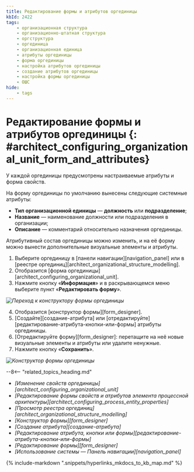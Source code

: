 ```yaml
---
title: Редактирование формы и атрибутов оргединицы
kbId: 2422
tags:
    - организационная структура
    - организационно-штатная структура
    - оргструктура
    - оргединица
    - организационная единица
    - атрибуты оргединицы
    - форма оргединицы
    - настройка атрибутов оргединицы
    - создание атрибутов оргединицы
    - настройка формы оргединицы
    - ОШС
hide:
    - tags
---
```


# Редактирование формы и атрибутов оргединицы {: #architect_configuring_organizational_unit_form_and_attributes}

У каждой оргединицы предусмотрены настраиваемые атрибуты и форма свойств.

На форму оргединицы по умолчанию вынесены следующие системные атрибуты:

* **Тип организационной единицы** — **должность** или **подразделение**;
* **Название** — наименование должности или подразделения в организации;
* **Описание** — комментарий относительно назначения оргединицы.

Атрибутивный состав оргединицы можно изменить, и на её форму можно вынести дополнительные визуальные элементы и атрибуты.

1. Выберите оргединицу в [панели навигации][navigation_panel] или в [реестре оргединиц][architect_organizational_structure_modelling].
2. Отобразится [форма оргединицы][architect_configuring_organizational_unit].
3. Нажмите кнопку «**Информация**» <i class="fa-light fa-edit"></i> и в раскрывающемся меню выберите пункт «**Редактировать форму**».

*![Переход к конструктору формы оргединицы](configuring_organizational_unit_edit_form.png)*

4. Отобразится [конструктор формы][form_designer].
5. [Создайте][создание-атрибута] или [отредактируйте][редактирование-атрибута-кнопки-или-формы] атрибуты оргединицы.
6. [Отредактируйте форму][form_designer]: перетащите на неё новые визуальные элементы и атрибуты или удалите ненужные.
7. Нажмите кнопку «**Сохранить**».

*![Конструктор формы оргединицы](configuring_organizational_unit_form_designer.png)*

<div class="relatedTopics">

--8<-- "related_topics_heading.md"

- *[Изменение свойств оргединицы][architect_configuring_organizational_unit]*
- *[Редактирование формы свойств и атрибутов элемента процессной архитектуры][architect_configuring_process_entity_properties]*
- *[Просмотр реестра оргединиц][architect_organizational_structure_modelling]*
- *[Конструктор формы][form_designer]*
- *[Создание атрибута][создание-атрибута]*
- *[Редактирование атрибута, кнопки или формы][редактирование-атрибута-кнопки-или-формы]*
- *[Редактирование формы][form_designer]*
- *[Использование системы — Панель навигации][navigation_panel]*

</div>

{% include-markdown ".snippets/hyperlinks_mkdocs_to_kb_map.md" %}

